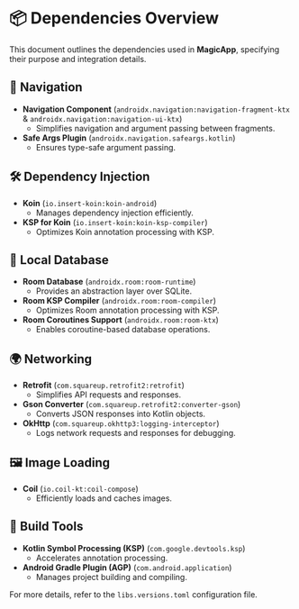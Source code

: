 # 📦 Dependencies Overview

This document outlines the dependencies used in **MagicApp**, specifying their purpose and integration details.

## 🔀 Navigation

- **Navigation Component** (`androidx.navigation:navigation-fragment-ktx` & `androidx.navigation:navigation-ui-ktx`)
    - Simplifies navigation and argument passing between fragments.
- **Safe Args Plugin** (`androidx.navigation.safeargs.kotlin`)
    - Ensures type-safe argument passing.

## 🛠 Dependency Injection

- **Koin** (`io.insert-koin:koin-android`)
    - Manages dependency injection efficiently.
- **KSP for Koin** (`io.insert-koin:koin-ksp-compiler`)
    - Optimizes Koin annotation processing with KSP.

## 🏦 Local Database

- **Room Database** (`androidx.room:room-runtime`)
    - Provides an abstraction layer over SQLite.
- **Room KSP Compiler** (`androidx.room:room-compiler`)
    - Optimizes Room annotation processing with KSP.
- **Room Coroutines Support** (`androidx.room:room-ktx`)
    - Enables coroutine-based database operations.

## 🌍 Networking

- **Retrofit** (`com.squareup.retrofit2:retrofit`)
    - Simplifies API requests and responses.
- **Gson Converter** (`com.squareup.retrofit2:converter-gson`)
    - Converts JSON responses into Kotlin objects.
- **OkHttp** (`com.squareup.okhttp3:logging-interceptor`)
    - Logs network requests and responses for debugging.

## 🖼 Image Loading

- **Coil** (`io.coil-kt:coil-compose`)
    - Efficiently loads and caches images.

## 🔧 Build Tools

- **Kotlin Symbol Processing (KSP)** (`com.google.devtools.ksp`)
    - Accelerates annotation processing.
- **Android Gradle Plugin (AGP)** (`com.android.application`)
    - Manages project building and compiling.

For more details, refer to the `libs.versions.toml` configuration file.

